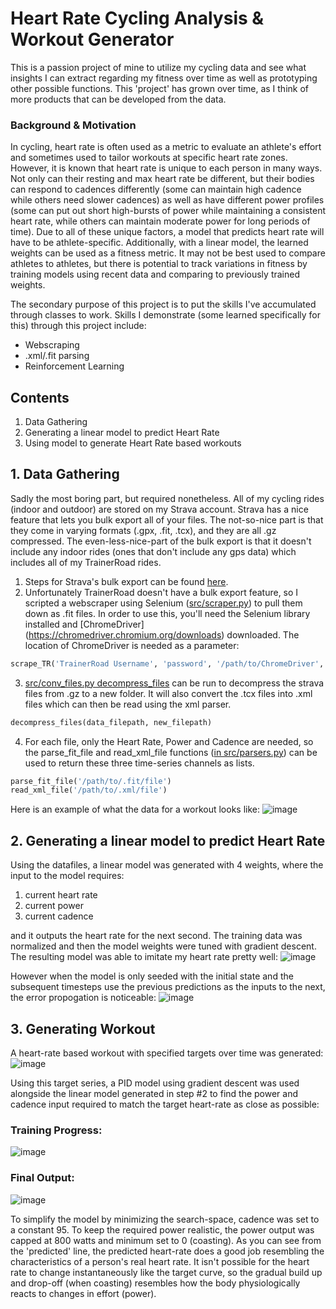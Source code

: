 # Heart Rate Cycling Analysis & Workout Generator

This is a passion project of mine to utilize my cycling data and see what insights I can extract regarding my fitness over time as well as prototyping other possible functions. This 'project' has grown over time, as I think of more products that can be developed from the data.

### Background & Motivation
In cycling, heart rate is often used as a metric to evaluate an athlete's effort and sometimes used to tailor workouts at specific heart rate zones. However, it is known that heart rate is unique to each person in many ways. Not only can their resting and max heart rate be different, but their bodies can respond to cadences differently (some can maintain high cadence while others need slower cadences) as well as have different power profiles (some can put out short high-bursts of power while maintaining a consistent heart rate, while others can maintain moderate power for long periods of time). Due to all of these unique factors, a model that predicts heart rate will have to be athlete-specific. Additionally, with a linear model, the learned weights can be used as a fitness metric. It may not be best used to compare athletes to athletes, but there is potential to track variations in fitness by training models using recent data and comparing to previously trained weights.

The secondary purpose of this project is to put the skills I've accumulated through classes to work. Skills I demonstrate (some learned specifically for this) through this project include: 
* Webscraping 
* .xml/.fit parsing 
* Reinforcement Learning

## Contents
1. Data Gathering
2. Generating a linear model to predict Heart Rate
3. Using model to generate Heart Rate based workouts

## 1. Data Gathering

Sadly the most boring part, but required nonetheless. All of my cycling rides (indoor and outdoor) are stored on my Strava account. Strava has a nice feature that lets you bulk export all of your files. The not-so-nice part is that they come in varying formats (.gpx, .fit, .tcx), and they are all .gz compressed. The even-less-nice-part of the bulk export is that it doesn't include any indoor rides (ones that don't include any gps data) which includes all of my TrainerRoad rides.  
1. Steps for Strava's bulk export can be found [here](https://support.strava.com/hc/en-us/articles/216918437-Exporting-your-Data-and-Bulk-Export). 
2. Unfortunately TrainerRoad doesn't have a bulk export feature, so I scripted a webscraper using Selenium ([src/scraper.py](https://github.com/eyang9001/Cycling-Workout-Generator/blob/master/src/scraper.py)) to pull them down as .fit files. In order to use this, you'll need the Selenium library installed and [ChromeDriver] (https://chromedriver.chromium.org/downloads) downloaded. The location of ChromeDriver is needed as a parameter:
```python
scrape_TR('TrainerRoad Username', 'password', '/path/to/ChromeDriver', max_files)
```
3. [src/conv_files.py decompress_files](https://github.com/eyang9001/Cycling-Workout-Generator/blob/master/src/conv_files.py) can be run to decompress the strava files from .gz to a new folder. It will also convert the .tcx files into .xml files which can then be read using the xml parser.
```python
decompress_files(data_filepath, new_filepath)
```
4. For each file, only the Heart Rate, Power and Cadence are needed, so the parse_fit_file and read_xml_file functions ([in src/parsers.py](https://github.com/eyang9001/Cycling-Workout-Generator/blob/master/src/parsers.py)) can be used to return these three time-series channels as lists.
```python
parse_fit_file('/path/to/.fit/file')
read_xml_file('/path/to/.xml/file')
```

Here is an example of what the data for a workout looks like:
![image](https://user-images.githubusercontent.com/30561629/71534686-07570300-28c6-11ea-8077-258ee6c8dff8.png)

## 2. Generating a linear model to predict Heart Rate

Using the datafiles, a linear model was generated with 4 weights, where the input to the model requires:
1. current heart rate
2. current power
3. current cadence

and it outputs the heart rate for the next second. The training data was normalized and then the model weights were tuned with gradient descent. The resulting model was able to imitate my heart rate pretty well:
![image](https://user-images.githubusercontent.com/30561629/71534940-cfe95600-28c7-11ea-9f9e-dc6201a0d5da.png)

However when the model is only seeded with the initial state and the subsequent timesteps use the previous predictions as the inputs to the next, the error propogation is noticeable:
![image](https://user-images.githubusercontent.com/30561629/71534917-9d3f5d80-28c7-11ea-89f3-c2dd43e3493a.png)

## 3. Generating Workout

A heart-rate based workout with specified targets over time was generated:
![image](https://user-images.githubusercontent.com/30561629/72549404-3ffb5400-3856-11ea-8ae7-2401a1a1099e.png)

Using this target series, a PID model using gradient descent was used alongside the linear model generated in step #2 to find the power and cadence input required to match the target heart-rate as close as possible:

### Training Progress:
![image](https://user-images.githubusercontent.com/30561629/72549720-d7f93d80-3856-11ea-8980-83751bcb2a0e.png)

### Final Output:
![image](https://user-images.githubusercontent.com/30561629/72549782-f6f7cf80-3856-11ea-901b-0f0730317171.png)

To simplify the model by minimizing the search-space, cadence was set to a constant 95. To keep the required power realistic, the power output was capped at 800 watts and minimum set to 0 (coasting). 
As you can see from the 'predicted' line, the predicted heart-rate does a good job resembling the characteristics of a person's real heart rate. It isn't possible for the heart rate to change instantaneously like the target curve, so the gradual build up and drop-off (when coasting) resembles how the body physiologically reacts to changes in effort (power).
